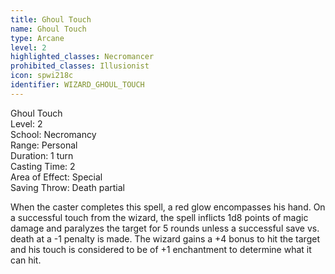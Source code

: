 ```yaml
---
title: Ghoul Touch
name: Ghoul Touch
type: Arcane
level: 2
highlighted_classes: Necromancer
prohibited_classes: Illusionist
icon: spwi218c
identifier: WIZARD_GHOUL_TOUCH
---
```

Ghoul Touch  
Level: 2  
School: Necromancy  
Range: Personal  
Duration: 1 turn  
Casting Time: 2  
Area of Effect: Special  
Saving Throw: Death partial  
  
When the caster completes this spell, a red glow encompasses his hand. On a successful touch from the wizard, the spell inflicts 1d8 points of magic damage and paralyzes the target for 5 rounds unless a successful save vs. death at a -1 penalty is made. The wizard gains a +4 bonus to hit the target and his touch is considered to be of +1 enchantment to determine what it can hit.  
